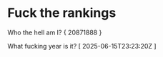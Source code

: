 # Fuck the rankings

Who the hell am I?
{ 20871888 }

What fucking year is it?
[ 2025-06-15T23:23:20Z ]
